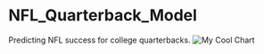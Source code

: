 # NFL_Quarterback_Model

Predicting NFL success for college quarterbacks.
![My Cool Chart](C:\\Users\Owner\FantasySports\NFL_Season_Long\qb_with_rookies.png)
